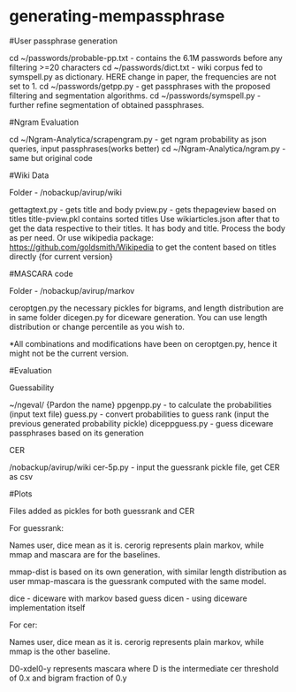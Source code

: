 # generating-mempassphrase

#User passphrase generation

cd ~/passwords/probable-pp.txt - contains the 6.1M passwords before any filtering >=20 characters
cd ~/passwords/dict.txt - wiki corpus fed to symspell.py as dictionary. HERE change in paper, the frequencies are not set to 1.
cd ~/passwords/getpp.py - get passphrases with the proposed filtering and segmentation algorithms.
cd ~/passwords/symspell.py - further refine segmentation of obtained passphrases.


#Ngram Evaluation

cd ~/Ngram-Analytica/scrapengram.py - get ngram probability as json queries, input passphrases(works better)
cd ~/Ngram-Analytica/ngram.py - same but original code


#Wiki Data

Folder - /nobackup/avirup/wiki

gettagtext.py - gets title and body
pview.py - gets thepageview based on titles
title-pview.pkl contains sorted titles
Use wikiarticles.json after that to get the data respective to their titles. It has body and title. Process the body as per need.
Or use wikipedia package: https://github.com/goldsmith/Wikipedia to get the content based on titles directly {for current version} 


#MASCARA code

Folder - /nobackup/avirup/markov

ceroptgen.py the necessary pickles for bigrams, and length distribution are in same folder
dicegen.py for diceware generation. You can use length distribution or change percentile as you wish to.

*All combinations and modifications have been on ceroptgen.py, hence it might not be the current version.


#Evaluation

Guessability

~/ngeval/ {Pardon the name}
ppgenpp.py - to calculate the probabilities (input text file)
guess.py - convert probabilities to guess rank (input the previous generated probability pickle)
diceppguess.py - guess diceware passphrases based on its generation

CER

/nobackup/avirup/wiki
cer-5p.py - input the guessrank pickle file, get CER as csv


#Plots

Files added as pickles for both guessrank and CER

For guessrank:

Names user, dice mean as it is.
cerorig represents plain markov, while mmap and mascara are for the baselines.

mmap-dist is based on its own generation, with similar length distribution as user
mmap-mascara is the guessrank computed with the same model.

dice - diceware with markov based guess
dicen - using diceware implementation itself

For cer:

Names user, dice mean as it is.
cerorig represents plain markov, while mmap is the other baseline.

D0-xdel0-y represents mascara where D is the intermediate cer threshold of 0.x and bigram fraction of 0.y

